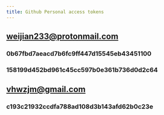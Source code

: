 ```yaml
---
title: Github Personal access tokens
---
```


## weijian233@protonmail.com

### 0b67fbd7aeacd7b6fc9ff447d15545eb43451100
### 158199d452bd961c45cc597b0e361b736d0d2c64
## vhwzjm@gmail.com
### c193c21932ccdfa788ad108d3b143afd62b0c23e
